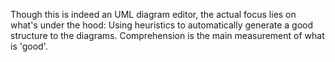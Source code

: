 Though this is indeed an UML diagram editor, the actual focus lies on what's under the hood: Using heuristics to automatically generate a good structure to the diagrams. Comprehension is the main measurement of what is 'good'.